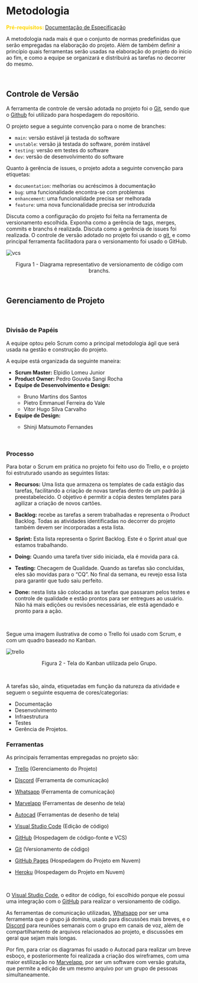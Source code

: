 # **Metodologia**

<span style="color:gold"><strong>Pré-requisitos: </strong><a href="2-Especificação do Projeto.md"> Documentação de Especificação</a></span>

A metodologia nada mais é que o conjunto de normas predefinidas que serão empregadas na elaboração do projeto. Além de também definir a princípio quais ferramentas serão usadas na elaboração do projeto do ínicio ao fim, e como a equipe se organizará e distribuirá as tarefas no decorrer do mesmo.

<br>

## **Controle de Versão**

A ferramenta de controle de versão adotada no projeto foi o
[Git](https://git-scm.com/), sendo que o [Github](https://github.com)
foi utilizado para hospedagem do repositório.

O projeto segue a seguinte convenção para o nome de branches:

- `main`: versão estável já testada do software
- `unstable`: versão já testada do software, porém instável
- `testing`: versão em testes do software
- `dev`: versão de desenvolvimento do software

Quanto à gerência de issues, o projeto adota a seguinte convenção para
etiquetas:

- `documentation`: melhorias ou acréscimos à documentação
- `bug`: uma funcionalidade encontra-se com problemas
- `enhancement`: uma funcionalidade precisa ser melhorada
- `feature`: uma nova funcionalidade precisa ser introduzida

Discuta como a configuração do projeto foi feita na ferramenta de versionamento escolhida. Exponha como a gerência de tags, merges, commits e branchs é realizada. Discuta como a gerência de issues foi realizada.
O controle de versão adotado no projeto foi usando o [git](https://git-scm.com/), e como principal ferramenta facilitadora para o versionamento foi usado o GitHub.


![vcs](https://user-images.githubusercontent.com/107289791/194760999-fb4e8939-7c80-498d-902b-5b280e54dd91.png)
<p align="center">Figura 1 - Diagrama representativo de versionamento de código com branchs.</p>

<br>

## **Gerenciamento de Projeto**

<br>

### **Divisão de Papéis**

A equipe optou pelo Scrum como a principal metodologia ágil que será usada na gestão e construção do projeto.

A equipe está organizada da seguinte maneira:

<ul>
<li><strong>Scrum Master:</strong> Elpidio Lomeu Junior</li>
<li><strong>Product Owner:</strong> Pedro Gouvêa Sangi Rocha</li>
<li><strong>Equipe de Desenvolvimento e Design:</strong></li>
<ul>
  <li>Bruno Martins dos Santos</li>
  <li>Pietro Emmanuel Ferreira do Vale</li>
  <li>Vitor Hugo Silva Carvalho</li>
</ul>
<li><strong>Equipe de Design:</strong></li>
<ul>
   <li>Shinji Matsumoto Fernandes</li>
</ul></ul>

<br>


### **Processo**

Para botar o Scrum em prática no projeto foi feito uso do Trello, e o projeto foi estruturado usando as seguintes listas:

- **Recursos:** Uma lista que armazena os templates de cada estágio das tarefas, facilitando a criação de novas tarefas dentro de um padrão já preestabelecido. O objetivo é permitir a cópia destes templates para agilizar a criação de novos cartões.

- **Backlog:** recebe as tarefas a serem trabalhadas e representa o Product Backlog. Todas as atividades identificadas no decorrer do projeto também devem ser incorporadas a esta lista.

- **Sprint:** Esta lista representa o Sprint Backlog. Este é o Sprint atual que estamos trabalhando.

- **Doing:** Quando uma tarefa tiver sido iniciada, ela é movida para cá.

- **Testing:** Checagem de Qualidade. Quando as tarefas são concluídas, eles são movidas para o “CQ”. No final da semana, eu revejo essa lista para garantir que tudo saiu perfeito.

- **Done:** nesta lista são colocadas as tarefas que passaram pelos testes e controle de qualidade e estão prontos para ser entregues ao usuário. Não há mais edições ou revisões necessárias, ele está agendado e pronto para a ação.

<br>

Segue uma imagem ilustrativa de como o Trello foi usado com Scrum, e com um quadro baseado no Kanban.

![trello](https://user-images.githubusercontent.com/107289791/194732094-64030d68-4f32-4375-9961-f4fe3cb2bc49.png)

<p align="center">Figura 2 - Tela do Kanban utilizada pelo Grupo.</p>


<br>

A tarefas são, ainda, etiquetadas em função da natureza da atividade e seguem o seguinte esquema de cores/categorias:

- Documentação
- Desenvolvimento 
- Infraestrutura
- Testes
- Gerência de Projetos.

### **Ferramentas**

As principais ferramentas empregadas no projeto são:

- [Trello](https://trello.com/) (Gerenciamento do Projeto)
- [Discord](https://discord.gg) (Ferramenta de comunicação)
- [Whatsapp](https://www.whatsapp.com/?lang=pt_br) (Ferramenta de comunicação)
- [Marvelapp](https://marvelapp.com/) (Ferramentas de desenho de tela)
- [Autocad](https://www.autodesk.com.br/education/home) (Ferramentas de desenho de tela)
- [Visual Studio Code](https://code.visualstudio.com/) (Edição de código)
- [GitHub](https://github.com/) (Hospedagem de código-fonte e VCS)
- [Git](https://git-scm.com/) (Versionamento de código)
- [GitHub Pages](https://pages.github.com/) (Hospedagem do Projeto em Nuvem)
- [Heroku](https://www.heroku.com/) (Hospedagem do Projeto em Nuvem)

  <br>

O [Visual Studio Code](https://code.visualstudio.com/), o editor de código, foi escolhido porque ele possui uma integração com o [GitHub](https://github.com/) para realizar o versionamento de código.

As ferramentas de comunicação utilizadas, [Whatsapp](https://www.whatsapp.com/?lang=pt_br) por ser uma ferramenta que o grupo já domina, usado para discussões mais breves, e o [Discord](https://discord.gg) para reuniões semanais com o grupo em canais de voz, além de compartilhamento de arquivos relacionados ao projeto, e discussões em geral que sejam mais longas.

Por fim, para criar os diagramas foi usado o Autocad para realizar um breve esboço, e posteriormente foi realizada a criação dos wireframes, com uma maior estilização no [Marvelapp](https://marvelapp.com/), por ser um software com versão gratuita, que permite a edição de um mesmo arquivo por um grupo de pessoas simultaneamente.
